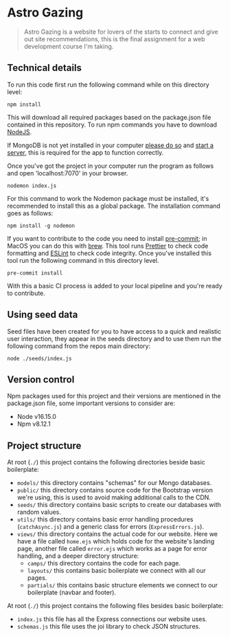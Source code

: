 # Astro Gazing

> Astro Gazing is a website for lovers of the starts to connect and give out site recommendations, this is the final assignment for a web development course I'm taking.

## Technical details

To run this code first run the following command while on this directory level:

```Shell
npm install
```

This will download all required packages based on the package.json file contained in this repository. To run npm commands you have to download [NodeJS](https://nodejs.org/en/).

If MongoDB is not yet installed in your computer [please do so](https://www.mongodb.com/docs/manual/installation/) and [start a server](https://www.mongodb.com/docs/manual/tutorial/install-mongodb-on-os-x/#run-mongodb-community-edition), this is required for the app to function correctly.

Once you've got the project in your computer run the program as follows and open 'localhost:7070' in your browser.

```Shell
nodemon index.js
```

For this command to work the Nodemon package must be installed, it's recommended to install this as a global package. The installation command goes as follows:

```Shell
npm install -g nodemon
```

If you want to contribute to the code you need to install [pre-commit](https://pre-commit.com/); in MacOS you can do this with [brew](https://formulae.brew.sh/formula/pre-commit). This tool runs [Prettier](https://prettier.io/) to check code formatting and [ESLint](https://eslint.org/) to check code integrity. Once you've installed this tool run the following command in this directory level.

```Shell
pre-commit install
```

With this a basic CI process is added to your local pipeline and you're ready to contribute.

## Using seed data

Seed files have been created for you to have access to a quick and realistic user interaction, they appear in the seeds directory and to use them run the following command from the repos main directory:

```Shell
node ./seeds/index.js
```

## Version control

Npm packages used for this project and their versions are mentioned in the package.json file, some important versions to consider are:

- Node v16.15.0
- Npm v8.12.1

## Project structure

At root (`./`) this project contains the following directories beside basic boilerplate:

- `models/` this directory contains "schemas" for our Mongo databases.
- `public/` this directory contains source code for the Bootstrap version we're using, this is used to avoid making additional calls to the CDN.
- `seeds/` this directory contains basic scripts to create our databases with random values.
- `utils/` this directory contains basic error handling procedures (`catchAsync.js`) and a generic class for errors (`ExpressErrors.js`).
- `views/` this directory contains the actual code for our website. Here we have a file called `home.ejs` which holds code for the website's landing page, another file called `error.ejs` which works as a page for error handling, and a deeper directory structure:
  - `camps/` this directory contains the code for each page.
  - `layouts/` this contains basic boilerplate we connect with all our pages.
  - `partials/` this contains basic structure elements we connect to our boilerplate (navbar and footer).

At root (`./`) this project contains the following files besides basic boilerplate:

- `index.js` this file has all the Express connections our website uses.
- `schemas.js` this file uses the joi library to check JSON structures.
